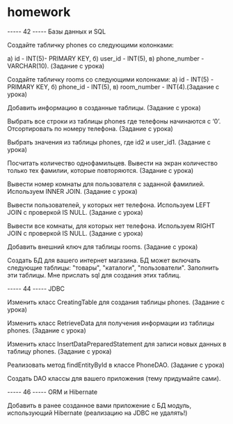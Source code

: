 # homework

----- 42 ----- Базы данных и SQL

Создайте табличку phones со следующими колонками: 

а) id - INT(5)-  PRIMARY KEY, 
б) user_id - INT(5), 
в) phone_number - VARCHAR(10). (Задание с урока) 

Создайте табличку rooms со следующими колонками: 
а) id - INT(5) -PRIMARY KEY,
б) phone_id - INT(5), 
в) room_number - INT(4).(Задание с урока)

Добавить информацию в созданные таблицы. (Задание с урока)

Выбрать все строки из таблицы phones где телефоны начинаются с ‘0’. Отсортировать по номеру телефона. (Задание с урока)

 
Выбрать значения из таблицы phones, где id2 и user_id1. (Задание с урока)

Посчитать количество однофамильцев. Вывести на экран количество только теx фамилии, которые повторяются. (Задание с урока)

Вывести номер комнаты для пользователя с заданной фамилией. Используем INNER JOIN. (Задание с урока)

Вывести пользователей, у которых нет телефона. Используем LEFT JOIN c проверкой IS NULL. (Задание с урока)

Вывести все комнаты, для которых нет телефона. Используем RIGHT JOIN c проверкой IS NULL. (Задание с урока)

Добавить внешний ключ для таблицы rooms. (Задание с урока)

Создать БД для вашего интернет магазина. БД может включать следующие таблицы: "товары", "каталоги", "пользователи". Заполнить эти таблицы. Мне прислать sql для создания этих таблиц.


----- 44 ----- JDBC

Изменить класс CreatingTable для создания таблицы phones. (Задание с урока)

Изменить класс RetrieveData для получения информации из таблицы phones. (Задание с урока)

Изменить класс InsertDataPreparedStatement для  записи новых данных в таблицу phones. (Задание с урока)

Реализовать метод findEntityById в классе PhoneDAO. (Задание с урока)

Создать DAO классы для вашего приложения (тему придумайте сами).


----- 46 ----- ORM и Hibernate

Добавить в ранее созданное вами приложение с БД модуль, использующий Hibernate (реализацию на JDBC не удалять!)
